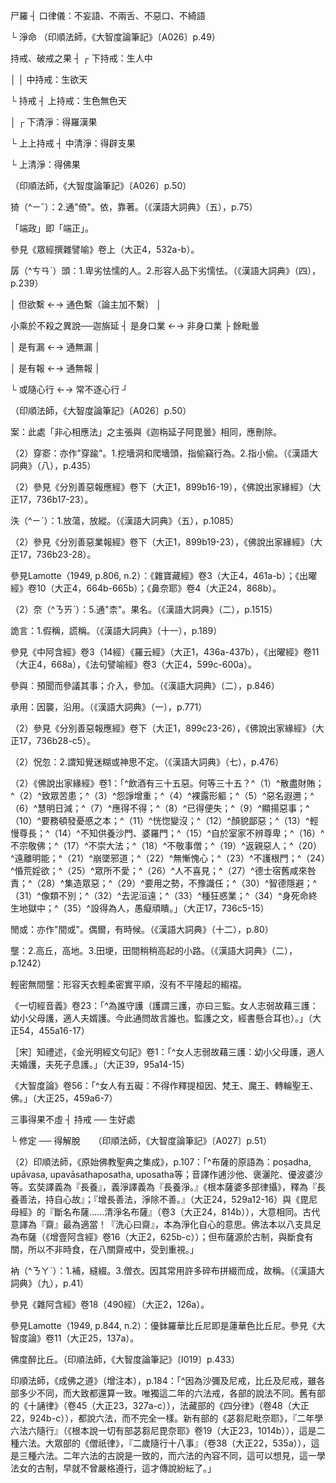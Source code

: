 [^1]: ┌ 身律儀：不惱害、不劫盜、不邪婬、不飲酒

尸羅 ┤ 口律儀：不妄語、不兩舌、不惡口、不綺語

└ 淨命 （印順法師，《大智度論筆記》〔A026〕p.49）

[^2]: ┌ 破戒：墮三惡道

持戒、破戒之果 ┤ ┌ 下持戒：生人中

│ │ 中持戒：生欲天

└ 持戒 ┤ 上持戒：生色無色天

│ ┌ 下清淨：得羅漢果

└ 上上持戒 ┤ 中清淨：得辟支果

└ 上清淨：得佛果

（印順法師，《大智度論筆記》〔A026〕p.50）

[^3]: 猗＝倚【元】。（大正25，153d，n.13）

猗（^ㄧˇ）：2.通"倚"。依，靠著。（《漢語大詞典》（五），p.75）

[^4]: 無上佛道戒：一、慈愍眾生故，二、為度眾生故，三、知戒實相故，四、心不倚著故，五、將至佛道戒。（印順法師，《大智度論筆記》〔A026〕p.50）

[^5]: 參見Lamotte（1949, p.772,
n.2）：此一段落實際上是「持戒五利益」之進一步之說明。參見Dīgha（《長部》）,
II, p.86, III, p.263; Aṅguttara（《增支部》）, III,
p.253；《長阿含經》卷2（2經）《遊行經》：「^凡人持戒，有五功德。何謂為五？一者、諸有所求，輙得如願。二者、所有財產，增益無損。三者、所往之處，眾人敬愛。四者、好名善譽，周聞天下。五者、身壞命終，必生天上。」（大正1，12b20-24）

[^6]: 苦＝共【石】。（大正25，153d，n.19）

[^7]: 政：通「正」。（《漢語大詞典》（五），p.422）

「端政」即「端正」。

[^8]: 考＝拷【宋】【元】【明】【宮】＊。（大正25，153d，n.23）

[^9]: 所＝何【宮】。（大正25，154d，n.1）

[^10]: 憍：同"驕"。驕傲，驕矜。（《漢語大詞典》（七），p.738）

[^11]: 泆（^ㄧˋ）：1.放蕩，放縱。（《漢語大詞典》（五），p.1085）

[^12]: 十二年求德瓶。（印順法師，《大智度論筆記》〔I020〕p.434）

參見《眾經撰雜譬喻》卷上（大正4，532a-b）。

[^13]: 自恣：放縱自己，不受約束。（《漢語大詞典》（八），p.1324）

[^14]: 〔周滿〕－【宋】【宮】【石】。（大正25，154d，n.4）

[^15]: 行禪＝禪定【宋】【元】【明】【宮】【石】。（大正25，154d，n.5）

[^16]: 親親：1.愛自己的親屬。（《漢語大詞典》（十），p.350）

[^17]: 萬端：亦作"萬耑"。形容方法、頭緒、形態等極多而紛繁。（《漢語大詞典》（九），p.469）

[^18]: 向：10.從前，原先。12.剛才。（《漢語大詞典》（三），p.136）

[^19]: 參見《大智度論》卷13（大正25，154a3-17）。

[^20]: 依仰：依賴仰仗。（《漢語大詞典》（一），p.1349）

[^21]: 苽＝瓜【元】【明】。（大正25，154d，n.7）

[^22]: 止：3.居住。（《漢語大詞典》（五），p.299）

[^23]: 大＝火【宋】【元】【明】【宮】。（大正25，154d，n.8）

[^24]: 儜（^ㄋㄧㄥˊ）兒：罵人之語，猶言孱頭。（《漢語大詞典》（一），p.1719）

孱（^ㄘㄢˋ）頭：1.卑劣怯懦的人。2.形容人品下劣懦怯。（《漢語大詞典》（四），p.239）

[^25]: 參見Lamotte（1949, p.781,
n.1）：籌（śalākā）係木片，其持有者能以之參與投票或受分配食物。投票稱為「捉籌」（śalākā
gṛhṇāti）。

[^26]: 隈（^ㄨㄟ）：5.隅，角落。（《漢語大詞典》（十一），p.1077）

[^27]: 第二十二之一＝第二十三【宋】，－【元】【明】。（大正25。154d，n.16）

[^28]: 〔相〕－【宋】【宮】【石】＊。（大正25，154d，n.18）

[^29]: 殺生戒之定義：是眾生，知是眾生，發心欲殺，正斷其命。（印順法師，《大智度論筆記》〔A034〕p.63）

[^30]: 參見Lamotte（1949, p.784,
n.2）：關於此身表業，由大種所造之色，見《俱舍論》卷13（大正29，67c）。

[^31]: 殺生罪料簡：殺他非自殺，心知非不知，故殺非不故，快心非狂癡，斷命非傷，身業非但說，口教非但心念。（印順法師，《大智度論筆記》〔A034〕p.63）

[^32]: ┌ 但善法 ←→ 通無記 ┐

│ 但欲繫 ←→ 通色繫（論主加不繫） │

小乘於不殺之異說──迦旃延 ┤ 是身口業 ←→ 非身口業 ├ 餘毗曇

│ 是有漏 ←→ 通無漏 │

│ 是有報 ←→ 通無報 │

└ 或隨心行 ←→ 常不逐心行 ┘

（印順法師，《大智度論筆記》〔A026〕p.50）

[^33]: 此後似應接下文：「^復次，有人不受戒，而從生已來，不好殺生，或善或無記，是名無記。」（大正25，155a11-13）

[^34]: 參見《十住毘婆沙論》卷14：「^十善道中離奪他命是善性，或欲界繫、或不繫三界。欲界繫者，以欲界身離奪他命是欲界繫；非三界繫者，學、無學人八聖道所攝，離殺生正業。」（大正26，96b6-10）

[^35]: 案：印順法師筆記中原作「餘毗曇通色繫（論主加不繫）」，但從《大智度論》內容看來，應該是「餘毗曇通不繫（論主加色繫）」。

[^36]: 案：「^復次，有人不受戒，而從生已來，不好殺生，或善或無記，是名無記。」這段文字是在討論善、惡、無記，依其文義似乎應移至前項「三性門」，而列於「^復次，有人不從師受戒，而但心生自誓：我從今日不復殺生！如是不殺，或時無記」之後。

[^37]: 參見《十住毘婆沙論》卷14（大正26，96a6-97b22）。

[^38]: 參見《十住毘婆沙論》卷14：「^或共心生、或不共心生。何等是共心生？如行人見虫而作是念：我當身業遠離不傷害，是名離奪命善行共心生。何等是離殺生善不共心生？有人身不動、口不言，但心念：從今日不殺生，是名不共心生。又有人先遠離殺生，若睡、若覺，心緣餘事，於念念中不殺生，福常得增長，亦不共心生。」（大正26，96b12-18）

[^39]: 〔丹注......戒〕十五字－【宋】【元】【明】【宮】【石】。（大正25，155d，n.6）

[^40]: 二種修：即得修、行修（習修）。本未曾作，今始作，是為得修；前時已作，後時復作，是為行修。參見《大智度論》卷33（大正25，305a）。

[^41]: 〔丹注......證〕七字－【宋】【元】【明】【宮】【石】。（大正25，155d，n.7）

[^42]: 〔丹注......上〕八字－【宋】【元】【明】【宮】【石】。（大正25，155d，n.8）

[^43]: 〔非心相應法〕－【宋】【元】【明】【宮】【石】。（大正25，155d，n.11）

案：此處「非心相應法」之主張與《迦栴延子阿毘曇》相同，應刪除。

[^44]: 〔丹注......也〕十一字－【宋】【元】【明】【宮】【石】。（大正25，155d，n.13）

[^45]: 參見釋厚觀、郭忠生合編，〈《大智度論》之本文相互索引〉，《正觀》（6），pp.32-33：《大智度論》卷14（大正25，163c7-164a），卷18（大正25，193c），卷20（大正25，210b27-211a11）。另可參考：1、《大品般若經》卷8〈29
散花品〉（大正8，279b12-23），2、《放光般若經》卷6〈30
雨法雨品〉（大正8，42c27-43a9），3、《光讚般若經》卷10〈27
雨法寶品〉（大正8，216a24-b7）。

[^46]: 殺生過患。（印順法師，《大智度論筆記》〔A034〕p.63）

[^47]: 并（^ㄅㄧㄥˋ）：2.兼並，並吞。（《漢語大詞典》（二），p.80）

[^48]: 濟（^ㄐㄧˋ）：6.補益。7.增援，增加。（《漢語大詞典》（六），p.190）

[^49]: 令＝今【元】【明】【石】。（大正25，155d，n.14）

[^50]: 思惟不殺之理。（印順法師，《大智度論筆記》〔A034〕p.63）

[^51]: 垂：11.將近。（《漢語大詞典》（二），p.1077）

[^52]: 殺罪最重，不殺德第一。（印順法師，《大智度論筆記》〔A034〕p.63）

[^53]: 生＋（口言）【宋】【元】【明】。（大正25，155d，n.21）

[^54]: 參見《增壹阿含經》卷20（大正2，648a14-19），《佛說五大施經》（大正16，813b-c）。

[^55]: 參見《分別善惡報應經》卷下（大正1，899b12-15），《佛說出家緣經》（大正17，736b12-17）。

[^56]: 藪（^ㄙㄡˇ）：2.人或物聚集之所。（《漢語大詞典》（九），p.602）

[^57]: 捨命護不殺戒。（印順法師，《大智度論筆記》〔A034〕p.65）

[^58]: 須陀洹後生不願殺羊而自殺。（印順法師，《大智度論筆記》〔I019〕p.434）

[^59]: 計挍＝校計【宋】【元】【明】【宮】【石】。（大正25，156d，n.3）

[^60]: 不與取及助盜法。（印順法師，《大智度論筆記》〔A034〕p.63）

[^61]: 《雜阿含經》卷37（1039經）：「^於他財物，聚落、空地，皆不離盜。」（大正2，271b23）

[^62]: 撿挍（^ㄐㄧㄢˇ
ㄐㄧㄠˋ）：亦作"撿校"。查看，查視。（《漢語大詞典》（六），p.921）

[^63]: 劫：2.搶奪，強取。（《漢語大詞典》（二），p.778）

[^64]: 盜：1.偷竊，劫掠。2.引申為用不正當的手段謀取。（《漢語大詞典》（七），p.1431）

[^65]: （1）穿踰：見" 穿窬 "。（《漢語大詞典》（八），p.435）

（2）穿窬：亦作"穿踰"。1.挖墻洞和爬墻頭，指偷竊行為。2.指小偷。（《漢語大詞典》（八），p.435）

[^66]: 差（^ㄘ）降：按等第遞降。（《漢語大詞典》（二），p.976）

[^67]: 蹈（^ㄉㄠˇ）：1.踩，踐踏。（《漢語大詞典》（十），p.527）

[^68]: 〔丹注云重罪人疑〕－【宋】【石】，〔丹注云〕－【元】【明】。（大正25，156d，n.20）

[^69]: 行時＝時行【宋】【元】【明】【宮】【石】。（大正25，156d，n.21）

[^70]: 朋黨：1.指同類的人以惡相濟而結成的集團。後指因政見不同而形成的相互傾軋的宗派。2.謂結為朋黨。（《漢語大詞典》（六），p.1183）

[^71]: （1）不與取十罪。（導師《大智度論筆記》〔A034〕p.63）

（2）參見《分別善惡報應經》卷下（大正1，899b16-19），《佛說出家緣經》（大正17，736b17-23）。

[^72]: 娠（^ㄕㄣ）：1.懷孕。（《漢語大詞典》（四），p.359）

[^73]: 〔^如是......種〕十二字－【宋】【元】【明】【宮】【石】。（大正25，156d，n.26）

[^74]: 要（^ㄧㄠ）：3.約請，邀請。4.約言。以明誓的方式就某事作出莊嚴的承諾或表示某種決心。5.指所訂立的誓約、盟約。11.和，會合。12.引申為迎合。（《漢語大詞典》（八），p.753）

[^75]: 參見《雜阿含經》卷37（1039經）：「^行諸邪婬，若父母、兄弟、姊妹、夫主、親族，乃至授花鬘者，如是等護，以力強干，不離邪婬。」（大正2，271b23-25）

[^76]: 〔丹注......罪〕十五字－【宋】【元】【明】【宮】【石】。（大正25，156d，n.27）

[^77]: 妷＝泆【宋】【元】【明】【宮】。（大正25，156d，n.28）

泆（^ㄧˋ）：1.放蕩，放縱。（《漢語大詞典》（五），p.1085）

[^78]: 迴：2.旋轉，翻轉。（《漢語大詞典》（十），p.769）

[^79]: 穆（^ㄇㄨˋ）：5.和睦。（《漢語大詞典》（八），p.149）

[^80]: （1）邪婬十罪。（導師《大智度論筆記》〔A034〕p.63）

（2）參見《分別善惡業報經》卷下（大正1，899b19-23），《佛說出家緣經》（大正17，736b23-28）。

[^81]: 誑（^ㄎㄨㄤˊ）：1.惑亂，欺騙。（《漢語大詞典》（十一），p.237）

[^82]: 解生＝生解【石】。（大正25，157d，n.4）

[^83]: 稠（^ㄔㄡˊ）林：密林。（《漢語大詞典》（八），p.103）

[^84]: 曳（^ㄧㄝˋ）：1.牽引，拖。（《漢語大詞典》（五），p.578）

[^85]: 發：13.顯現，顯露。28.揭露，暴露。（《漢語大詞典》（八），p.540）

[^86]: 俱伽離謗舍目二人，梵天王教偈，死墮地獄。（印順法師，《大智度論筆記》〔I019〕p.434）

參見Lamotte（1949, p.806,
n.2）：《雜寶藏經》卷3（大正4，461a-b）；《出曜經》卷10（大正4，664b-665b）；《鼻奈耶》卷4（大正24，868b）。

[^87]: 野人＝人為【宮】。（大正，25，157d，n.10）

[^88]: 事＝意【宋】【元】【明】【宮】【石】。（大正25，157d，n.12）

[^89]: 參見Lamotte（1949, p.807, n.5）：Saṃyutta（《相應部》）I,
pp.148-149；《雜阿含經》卷44（1193經）（大正2，323b-c）；《別譯雜阿含經》卷5（106經）（大正2，411b-c）。

[^90]: （1）㮈＝奈【宋】【元】【明】，＝柰【宮】。（大正25，157d，n.13）

（2）奈（^ㄋㄞˋ）：5.通"柰"。果名。（《漢語大詞典》（二），p.1515）

[^91]: 苽（^ㄍㄨㄚ）：2.同"瓜"。（《漢語大字典》（五），p.3194）

[^92]: 翕（^ㄒㄧ）然：4.忽然；突然。（《漢語大詞典》（九），p.653）

[^93]: 噑（^ㄏㄠˊ）：同"嗥"。1.吼叫。（嗥《漢語大詞典》（三），p.465）

[^94]: 嘷哭＝號咷【宋】【元】【明】【宮】。（大正25，157d，n.14）

[^95]: 斛（^ㄏㄨˊ）：1.量器。（《漢語大詞典》（七），p.338）

[^96]: 胡麻：1.即芝麻。相傳漢張騫得其種於西域，故名。（《漢語大詞典》（六），p.1214）

[^97]: 阿浮陀地獄、尼羅浮陀地獄、阿羅邏地獄、阿婆婆地獄、休休地獄、漚波羅地獄、分陀梨迦地獄、摩呵波頭摩地獄，此為八寒地獄。參見《大智度論》卷16：「^八寒氷地獄者：一名頞浮陀（少多有孔），二名尼羅浮陀，（無孔），三名阿羅羅（寒戰聲也），四名阿婆婆（亦患寒聲），五名睺睺（亦是患寒聲），六名漚波羅（此地獄外壁似青蓮花也），七名波頭摩（紅蓮花，罪人生中受苦也），八名摩訶波頭摩，是為八。」（大正25，176c24-177a3）

[^98]: 漚（^ㄡˋ）：長時間浸泡。（《漢語大詞典》（六），p.74）

[^99]: （五）＋百【宋】【元】【明】【宮】【石】。（大正25，157d，n.18）

[^100]: 犁：1.耕地翻土的農具。（《漢語大詞典》（六），p.269）

[^101]: 夫士之生＝夫世之士【宮】。（大正25，158d，n.1）

[^102]: 十＝千【石】。（大正25，158d，n.3）

[^103]: 五＝三【宮】。（大正25，158d，n.4）

[^104]: 參見《雜阿含經》卷48（1278經）（大正2，351b-352a），《別譯雜阿含經》卷14（276經）（大正2，470a-b），《增壹阿含經》卷12（大正2，603b-c）。

[^105]: 詭（^ㄍㄨㄟˇ）：3.欺詐，假冒。（《漢語大詞典》（十一），p.187）

詭言：1.假稱，謊稱。（《漢語大詞典》（十一），p.189）

[^106]: 佛誡羅睺羅妄語。（印順法師，《大智度論筆記》〔I019〕p.434）

參見《中阿含經》卷3（14經）《羅云經》（大正1，436a-437b），《出曜經》卷11（大正4，668a），《法句譬喻經》卷3（大正4，599c-600a）。

[^107]: 參豫（^ㄩˋ）：見" 參與 "。（《漢語大詞典》（二），p.848）

參與：預聞而參議其事；介入，參加。（《漢語大詞典》（二），p.846）

[^108]: 教敕：教誡，教訓。（《漢語大詞典》（五），p.449）

[^109]: 承：2.接受，承受。（《漢語大詞典》（一），p.770）

承用：因襲，沿用。（《漢語大詞典》（一），p.771）

[^110]: （1）妄語十罪。（導師《大智度論筆記》〔A034〕p.63）

（2）參見《分別善惡報應經》卷下（大正1，899c23-26），《佛說出家緣經》（大正17，736b28-c5）。

[^111]: 麴（^ㄑㄩ）＝麯【宋】【元】【明】【宮】。（大正25，158d，n.9）

[^112]: 伏匿：隱藏，躲藏。（《漢語大詞典》（一），p.1184）

[^113]: 怳＝恍【宋】【元】【明】【宮】。（大正25，158d，n.14）

[^114]: （1）怳惚（^ㄏㄨㄤˇ ㄏㄨ）：見" 怳忽
"。（《漢語大詞典》（七），p.476）

（2）怳忽：2.謂知覺迷糊或神思不定。（《漢語大詞典》（七），p.476）

[^115]: 騃（^ㄞˊ）：愚，呆。（《漢語大詞典》（十二），p.847）

[^116]: （1）參見《分別善惡報應經》卷下（大正1，899b26-c11）

（2）《佛說出家緣經》卷1：「^飲酒有三十五惡。何等三十五？^（1）^散盡財賄；^（2）^致眾苦患；^（3）^怨諍增重；^（4）^裸露形軀；^（5）^惡名遐邇；^（6）^慧明日減；^（7）^應得不得；^（8）^已得便失；^（9）^顯揚惡事；^（10）^要務頓發憂慼之本；^（11）^恍惚變沒；^（12）^顏貌鄙惡；^（13）^輕慢尊長；^（14）^不知供養沙門、婆羅門；^（15）^自於室家不辨尊卑；^（16）^不宗敬佛；^（17）^不崇大法；^（18）^不敬事僧；^（19）^返親惡人；^（20）^遠離明能；^（21）^崩墜邪道；^（22）^無慚愧心；^（23）^不護根門；^（24）^惛荒婬欲；^（25）^眾所不愛；^（26）^人不喜見；^（27）^德士宿舊咸來咎責；^（28）^集造眾惡；^（29）^要用之勢，不豫識任；^（30）^智德隱避；^（31）^像類不別；^（32）^去泥洹遠；^（33）^種狂惑業；^（34）^身死命終生地獄中；^（35）^設得為人，愚癡頑瞶。」（大正17，736c5-15）

[^117]: 四罪：殺生、偷盜、邪婬、飲酒。

[^118]: 事重＝重事【宋】【元】【明】【宮】【石】。（大正25，158d，n.17）

[^119]: 榮耀：亦作"榮曜"。1.花木茂盛鮮艷。（《漢語大詞典》（四），p.1232）

[^120]: 參見Lamotte（1949, p.882,
n.2）：此即下文所稱之波利質多樹（Parijātaka）。

[^121]: 丹葩（^ㄆㄚ）：紅花。（《漢語大詞典》（一），p.687）

[^122]: 無央：1.無窮盡。2.猶無數。（《漢語大詞典》（七），p.105）

[^123]: 間（^ㄐㄧㄢˋ）：間或。（《漢語大詞典》（十二），p.73）

閒或：亦作"間或"。偶爾，有時候。（《漢語大詞典》（十二），p.80）

[^124]: 壟＝瓏【宋】【宮】。（大正25，159d，n.1）

壟：2.高丘，高地。3.田埂，田間稍稍高起的小路。（《漢語大詞典》（二），p.1242）

輕密無間壟：形容天衣輕柔密實平順，沒有不平隆起的縐褶。

[^125]: 映繡＝照文繡【元】【明】。（大正25，159d，n.2）

[^126]: 斐亹（^ㄈㄟ
ㄨㄟˇ）：亦作"斐斖"。文彩絢麗貌。（《漢語大詞典》（六），p.1548）

[^127]: 耳璫（^ㄉㄤ）：即耳珠。1.婦女的耳飾。（《漢語大詞典》（八），p.652）

[^128]: 𤦲（^ㄑㄩˊ）：同"璩"。（《漢語大字典》（二），p.1121）

[^129]: 愛＝服【宋】【元】【明】【宮】【石】。（大正25，159d，n.3）

[^130]: 箜篌（^ㄎㄨㄥ
ㄏㄡˊ）：古代撥弦樂器名。有豎式和臥式兩種。（《漢語大詞典》（八），p.1206）

[^131]: 《一切經音義》卷9：「^監礙（古文作[堅-土+言]，同公衫反，《方言》監，察也。言婦人有三監五礙者）。」（大正54，362b18）[堅-土+言]＝譼【甲】。（大正54，362d，n.3）

《一切經音義》卷23：「^為誰守護（護謂三護，亦曰三監。女人志弱故藉三護：幼小父母護，適人夫婿護。今此通問故言誰也。監護之文，經書懸合耳也）。」（大正54，455a16-17）

［宋］知禮述，《金光明經文句記》卷1：「^女人志弱故藉三護：幼小父母護，適人夫婚護，夫死子息護。」（大正39，95a14-15）

《大智度論》卷56：「^女人有五礙：不得作釋提桓因、梵王、魔王、轉輪聖王、佛。」（大正25，459a6-7）

[^132]: 妊身：懷孕。（《漢語大詞典》（四），p.303）

[^133]: 嬉＝熙【元】【明】。（大正25，159d，n.6）

[^134]: 嬉怡：和悅，喜悅。（《漢語大詞典》（四），p.407）

[^135]: 肆（^ㄙˋ）：2.不受拘束，縱恣。（《漢語大詞典》（九），p.244）

[^136]: 樂志：愉悅心志。（《漢語大詞典》（四），p.1288）

[^137]: 乃：5.副詞。卻。6.副詞。竟然，居然。（《漢語大詞典》（一），p.626）

[^138]: ┌ 布施 ── 得大福

三事得果不虛 ┤ 持戒 ── 生好處

└ 修定 ── 得解脫　　（印順法師，《大智度論筆記》〔A027〕p.51）

[^139]: 參見《增壹阿含經》卷15（大正2，624b-626a），《大毘婆沙論》卷124（大正27，647b）。

[^140]: （1）參見《一切經音義》卷65：「^布薩（此訛略也，應云鉢羅帝提舍邪寐，此云我對說謂相向說罪也，舊云淨住者，義翻也）。」（大正54，738c18）

（2）印順法師，《原始佛教聖典之集成》，p.107：「^布薩的原語為：poṣadha,
upāvasa, upavāsathaposatha,
uposatha等；音譯作逋沙他、褒灑陀、優波婆沙等。玄奘譯義為『長養』，義淨譯義為『長養淨。』《根本薩婆多部律攝》，釋為『長養善法，持自心故』；『增長善法，淨除不善。』（大正24，529a12-16）與《毘尼母經》的『斷名布薩......清淨名布薩』（卷3（大正24，814b）），大意相同。古代意譯為『齋』最為適當！『洗心曰齋』，本為淨化自心的意思。佛法本以八支具足為布薩（《增壹阿含經》卷16（大正2，625b-c））；但布薩源於古制，與斷食有關，所以不非時食，在八關齋戒中，受到重視。」

[^141]: 共住＝善宿【宋】【元】【明】【宮】【石】。（大正25，159d，n.13）

[^142]: 諾：表示同意、遵命的答應聲。（《漢語大詞典》（十一），p.274）

[^143]: 《大正藏》原作「來」，今依《高麗藏》作「求」（第14冊，511c12）。

[^144]: 參見Lamotte（1949, p.832,
n.2）：此經在多部漢譯《阿含經》內均有收錄：《長阿含經》卷20（30經）《世記經》（大正1，134b14-135b7）；《雜阿含經》卷40（1117經）（大正2，295c-296a）；《別譯雜阿含經》卷3（46經）（大正2，389a-b）；《增壹阿含經》卷16〈24
高幢品〉（大正2，624b-625a）；《立世阿毘曇論》卷2〈8
天住處品〉（大正32，184b9-185b13）所引用。

[^145]: 六齋日諸天下世觀察。（印順法師，《大智度論筆記》〔I019〕p.433）

[^146]: 三＝五【宋】【元】【明】【宮】。（大正25，160d，n.6）

[^147]: 參見Lamotte（1949, p.834,
n.2）：根據《四天王經》之說明，五衰是生、老、死、憂、悲，以及貪、瞋、痴三毒。不過，此處所謂之「五衰」很可能是指等第較下之天眾，在將死之前及死時所呈現之五種現象；見《俱舍論》卷10：「^復有五種大衰相現。一者、衣染埃塵，二者、花鬘萎悴，三者、兩腋汗出，四者，臭氣入身，五者、不樂本座。」（大正29，56c5-7）

[^148]: 《大正藏》原作「心」，今依《高麗藏》作「必」（第14冊，512a10）。

[^149]: 郡：1.古代地方行政區劃名。周制縣大郡小，戰國時逐漸變為郡大於縣。秦滅六國，正式建立郡縣制，以郡統縣。漢因之。（《漢語大詞典》（十），p.628）

[^150]: 國邑：1.國都。2.城邑。（《漢語大詞典》（三），p.635）

[^151]: 參見Lamotte（1949, p.835,
n.1）：《天地本起經》其中之一收錄在《長阿含經》卷18（30經）《世記經》（大正1，114b-149c），另外三部是獨立之譯本：《大樓炭經》，《起世經》，《起世因本經》。

[^152]: 卒：3.終於，最後。（《漢語大詞典》（一），p.876）

[^153]: 役＝伎【宮】。（大正25，160d，n.12）

[^154]: 剋（^ㄎㄜˋ）己：克制自己，嚴格要求自己。（《漢語大詞典》（二），p.688）

[^155]: 《中阿含經》卷10（41經）《何義經》（大正1，485a13），《中阿含經》卷10（43經）《不思經》（大正1，485b19-20）。

[^156]: 出家戒勝于在家戒。（印順法師，《大智度論筆記》〔A034〕p.64）

[^157]: 府：5.聚集之處。（《漢語大詞典》（三），p.1213）

[^158]: 恬澹（^ㄊㄧㄢˊ
ㄉㄢˋ）：亦作"恬憺"。同"恬淡"。清靜淡泊。（《漢語大詞典》（七），p.523）

[^159]: 納衣：2.即衲衣。取人棄去之布帛縫衲之僧衣。也稱百衲衣。（《漢語大詞典》（九），p.759）

衲（^ㄋㄚˋ）：1.補，縫綴。3.僧衣。因其常用許多碎布拼綴而成，故稱。（《漢語大詞典》（九），p.41）

[^160]: 閻浮呿提問舍利弗佛法何難。（印順法師，《大智度論筆記》〔I019〕p.433）

參見《雜阿含經》卷18（490經）（大正2，126a）。

[^161]: 出處待考。

參見Lamotte（1949, p.844,
n.2）：優鉢羅華比丘尼即是蓮華色比丘尼。參見《大智度論》卷11（大正25，137a）。

[^162]: 女＋（皆）【宋】【元】【明】【宮】。（大正25，161d，n.9）

[^163]: 郁鉢蓮花尼勸人出家不妨破戒。（印順法師，《大智度論筆記》〔I019〕p.433）

[^164]: 出處待考。

佛度醉比丘。（印順法師，《大智度論筆記》〔I019〕p.433）

[^165]: 沙彌、沙彌尼應求二師。（印順法師，《大智度論筆記》〔I079〕p.480）

[^166]: 捉足禮。（印順法師，《大智度論筆記》〔I079〕p.480）

[^167]: 沙彌、沙彌尼十戒：1、不殺生，2、不偷盜，3、不淫欲，4、不妄語，5、不飲酒，6、不香花嚴身，7、不歌舞觀聽，8、不坐臥高廣大床，9、不非時食，10、不蓄金銀寶物。

[^168]: 參見Lamotte（1949, p.848,
n.2）：式叉摩那係在兩年之內，持守不殺生、不偷盜、不非梵行、不妄語、不飲酒、不非時食等六戒。Vinaya（《律藏》）IV,
p.319。

印順法師，《成佛之道》（增注本），p.184：「^因為沙彌及尼戒，比丘及尼戒，雖各部多少不同，而大致都還算一致。唯獨這二年的六法戒，各部的說法不同。舊有部的《十誦律》（卷45（大正23，327a-c）），法藏部的《四分律》（卷48（大正22，924b-c）），都說六法，而不完全一樣。新有部的《苾芻尼毗奈耶》，『二年學六法六隨行』（《根本說一切有部苾芻尼毘奈耶》卷19（大正23，1014b）），這是二種六法。大眾部的《僧祇律》，『二歲隨行十八事』（卷38（大正22，535a）），這是三種六法。二年六法的古說是一致的，而六法的內容不同，這可以想見，這一學法女的古制，早就不曾嚴格遵行，這才傳說紛紜了。」

[^169]: 參見Lamotte（1949, p.848,
n.3）：關於比丘尼有妊之意外事件，請見Aṅguttara（《增支部》）IV,
p.317；《五分律》卷13（大正22，92a-b）；《四分律》卷27（大正22，754b）；《根本說一切有部苾芻尼毘奈耶》卷18（大正23，1005c）。

[^170]: 〔受六法是式叉摩那〕八字－【宋】【元】【明】【宮】，〔受六法〕－【石】。（大正25，161d，n.23）

[^171]: 參見《十誦律》卷49（大正23，295c-296a）。

[^172]: 戒法廣略。（印順法師，《大智度論筆記》〔A034〕p.64）

[^173]: 參見Lamotte（1949, p.850,
n.3）：比丘及比丘尼之受戒應經「白四羯磨」：「作法辦事（羯磨）經第四次宣告」。受戒之作法實際上是包括一次宣告（提案），接著是三次誦念以尋求集會僧眾之認可。